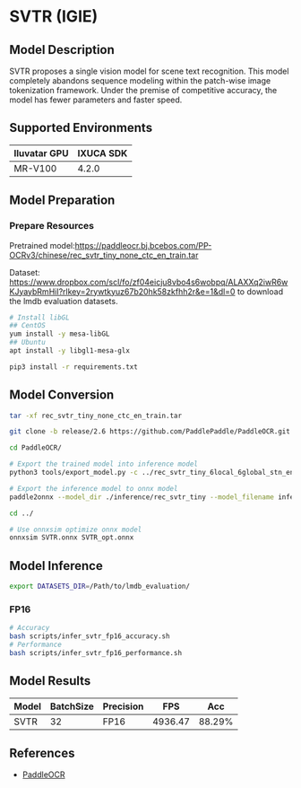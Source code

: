 # SVTR (IGIE)

## Model Description

SVTR proposes a single vision model for scene text recognition. This model completely abandons sequence modeling within the patch-wise image tokenization framework. Under the premise of competitive accuracy, the model has fewer parameters and faster speed.

## Supported Environments

| Iluvatar GPU | IXUCA SDK |
|--------------|-----------|
| MR-V100      | 4.2.0     |

## Model Preparation

### Prepare Resources

Pretrained model:<https://paddleocr.bj.bcebos.com/PP-OCRv3/chinese/rec_svtr_tiny_none_ctc_en_train.tar>

Dataset: <https://www.dropbox.com/scl/fo/zf04eicju8vbo4s6wobpq/ALAXXq2iwR6wKJyaybRmHiI?rlkey=2rywtkyuz67b20hk58zkfhh2r&e=1&dl=0> to download the lmdb evaluation datasets.

```bash
# Install libGL
## CentOS
yum install -y mesa-libGL
## Ubuntu
apt install -y libgl1-mesa-glx

pip3 install -r requirements.txt
```

## Model Conversion

```bash
tar -xf rec_svtr_tiny_none_ctc_en_train.tar

git clone -b release/2.6 https://github.com/PaddlePaddle/PaddleOCR.git --depth=1

cd PaddleOCR/

# Export the trained model into inference model
python3 tools/export_model.py -c ../rec_svtr_tiny_6local_6global_stn_en.yml -o Global.pretrained_model=../rec_svtr_tiny_none_ctc_en_train/best_accuracy Global.save_inference_dir=./inference/rec_svtr_tiny

# Export the inference model to onnx model
paddle2onnx --model_dir ./inference/rec_svtr_tiny --model_filename inference.pdmodel --params_filename inference.pdiparams --save_file ../SVTR.onnx --opset_version 13 --enable_onnx_checker True

cd ../

# Use onnxsim optimize onnx model
onnxsim SVTR.onnx SVTR_opt.onnx
```

## Model Inference

```bash
export DATASETS_DIR=/Path/to/lmdb_evaluation/
```

### FP16

```bash
# Accuracy
bash scripts/infer_svtr_fp16_accuracy.sh
# Performance
bash scripts/infer_svtr_fp16_performance.sh
```

## Model Results

| Model | BatchSize | Precision | FPS     | Acc    |
|-------|-----------|-----------|---------|--------|
| SVTR  | 32        | FP16      | 4936.47 | 88.29% |

## References

- [PaddleOCR](https://github.com/PaddlePaddle/PaddleOCR/blob/main/docs/algorithm/text_recognition/algorithm_rec_svtr.md)

